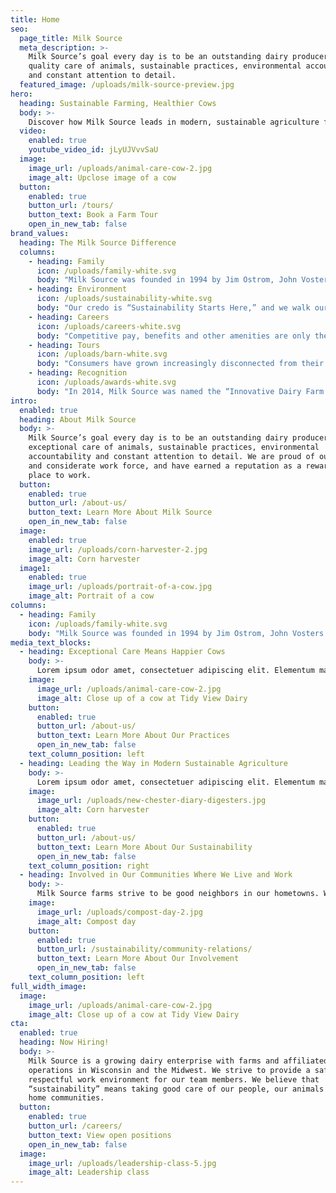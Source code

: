 ```yaml
---
title: Home
seo:
  page_title: Milk Source
  meta_description: >-
    Milk Source’s goal every day is to be an outstanding dairy producer through
    quality care of animals, sustainable practices, environmental accountability
    and constant attention to detail.
  featured_image: /uploads/milk-source-preview.jpg
hero: 
  heading: Sustainable Farming, Healthier Cows
  body: >-
    Discover how Milk Source leads in modern, sustainable agriculture for a greener planet.
  video:
    enabled: true
    youtube_video_id: jLyUJVvvSaU
  image:
    image_url: /uploads/animal-care-cow-2.jpg
    image_alt: Upclose image of a cow
  button:
    enabled: true
    button_url: /tours/
    button_text: Book a Farm Tour
    open_in_new_tab: false
brand_values:
  heading: The Milk Source Difference
  columns:
    - heading: Family
      icon: /uploads/family-white.svg
      body: "Milk Source was founded in 1994 by Jim Ostrom, John Vosters and Todd Willer, each from multi-generational Wisconsin farm families. A small 30-cow dairy started in 1965 by John’s parents in Freedom has evolved into a family of farms across Wisconsin and the Midwest."
    - heading: Environment
      icon: /uploads/sustainability-white.svg
      body: "Our credo is “Sustainability Starts Here,” and we walk our talk. “Sustainability” remains both a goal and a process, encompassing superior environmental management, wildlife protection, herd health, food safety, resource conservation and more."
    - heading: Careers
      icon: /uploads/careers-white.svg
      body: "Competitive pay, benefits and other amenities are only the beginning. Individuals who want a career — not just a job — in agriculture join our team because we offer enough pathways to accommodate their ambitions. We take pride in developing our team members into future leaders."
    - heading: Tours
      icon: /uploads/barn-white.svg
      body: "Consumers have grown increasingly disconnected from their food chain. We want to change that: Our tour program brings thousands of visitors to our farms annually. Through education and transparency, our guests come to better appreciate the scope and science of modern herd care."
    - heading: Recognition
      icon: /uploads/awards-white.svg
      body: "In 2014, Milk Source was named the “Innovative Dairy Farm of the Year.”  In 2020, we were World Dairy Expo’s “Dairy Producers of the Year.” In between and since, we’ve been honored for our Environmental Sustainability efforts, Diversity & Inclusion programs, Family Business leadership and more."
intro:
  enabled: true
  heading: About Milk Source
  body: >-
    Milk Source’s goal every day is to be an outstanding dairy producer through
    exceptional care of animals, sustainable practices, environmental
    accountability and constant attention to detail. We are proud of our honest
    and considerate work force, and have earned a reputation as a rewarding
    place to work.
  button:
    enabled: true
    button_url: /about-us/
    button_text: Learn More About Milk Source
    open_in_new_tab: false
  image:
    enabled: true
    image_url: /uploads/corn-harvester-2.jpg
    image_alt: Corn harvester
  image1:
    enabled: true
    image_url: /uploads/portrait-of-a-cow.jpg
    image_alt: Portrait of a cow
columns:
  - heading: Family
    icon: /uploads/family-white.svg
    body: "Milk Source was founded in 1994 by Jim Ostrom, John Vosters and Todd Willer, each from multi-generational Wisconsin farm families. A small 30-cow dairy started in 1965 by John’s parents in Freedom has evolved into a family of farms across Wisconsin and the Midwest."
media_text_blocks:
  - heading: Exceptional Care Means Happier Cows
    body: >-
      Lorem ipsum odor amet, consectetuer adipiscing elit. Elementum malesuada curae cubilia quisque rutrum, commodo eros quisque. Duis aptent nascetur fusce; nascetur arcu felis orci magnis. Feugiat facilisi nullam turpis non neque pulvinar convallis. Porta lorem montes senectus facilisi semper ac sapien torquent dapibus.
    image:
      image_url: /uploads/animal-care-cow-2.jpg
      image_alt: Close up of a cow at Tidy View Dairy
    button:
      enabled: true
      button_url: /about-us/
      button_text: Learn More About Our Practices
      open_in_new_tab: false
    text_column_position: left
  - heading: Leading the Way in Modern Sustainable Agriculture
    body: >-
      Lorem ipsum odor amet, consectetuer adipiscing elit. Elementum malesuada curae cubilia quisque rutrum, commodo eros quisque. Duis aptent nascetur fusce; nascetur arcu felis orci magnis. Feugiat facilisi nullam turpis non neque pulvinar convallis. Porta lorem montes senectus facilisi semper ac sapien torquent dapibus.
    image:
      image_url: /uploads/new-chester-diary-digesters.jpg
      image_alt: Corn harvester
    button:
      enabled: true
      button_url: /about-us/
      button_text: Learn More About Our Sustainability
      open_in_new_tab: false
    text_column_position: right
  - heading: Involved in Our Communities Where We Live and Work
    body: >-
      Milk Source farms strive to be good neighbors in our hometowns. We work alongside local food pantries, service groups, emergency service providers and other organizations to ensure the continued vitality of our communities. We foster agricultural transparency by offering free tours to our neighbors, local residents and their guests as well as sponsoring larger-scale public events, such as our annual “Salute to Dairy Nights” with Minor League Baseball’s Wisconsin Timber Rattlers.
    image:
      image_url: /uploads/compost-day-2.jpg
      image_alt: Compost day
    button:
      enabled: true
      button_url: /sustainability/community-relations/
      button_text: Learn More About Our Involvement
      open_in_new_tab: false
    text_column_position: left
full_width_image:
  image:
    image_url: /uploads/animal-care-cow-2.jpg
    image_alt: Close up of a cow at Tidy View Dairy
cta:
  enabled: true
  heading: Now Hiring!
  body: >-
    Milk Source is a growing dairy enterprise with farms and affiliated
    operations in Wisconsin and the Midwest. We strive to provide a safe and
    respectful work environment for our team members. We believe that
    “sustainability” means taking good care of our people, our animals and our
    home communities.
  button:
    enabled: true
    button_url: /careers/
    button_text: View open positions
    open_in_new_tab: false
  image:
    image_url: /uploads/leadership-class-5.jpg
    image_alt: Leadership class
---
```

